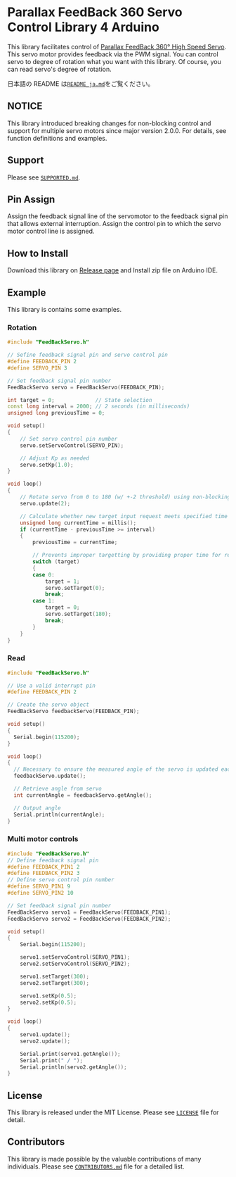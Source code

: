 # Parallax FeedBack 360 Servo Control Library 4 Arduino

This library facilitates control of [Parallax FeedBack 360° High Speed Servo](https://www.parallax.com/product/900-00360). This servo motor provides feedback via the PWM signal. You can control servo to degree of rotation what you want with this library. Of course, you can read servo's degree of rotation.

日本語の README は[`README_ja.md`](https://github.com/HyodaKazuaki/Parallax-FeedBack-360-Servo-Control-Library-4-Arduino/blob/master/README_ja.md)をご覧ください。

## NOTICE

This library introduced breaking changes for non-blocking control and support for multiple servo motors since major version 2.0.0.
For details, see function definitions and examples.

## Support

Please see [`SUPPORTED.md`](https://github.com/HyodaKazuaki/Parallax-FeedBack-360-Servo-Control-Library-4-Arduino/blob/master/SUPPORTED.md).

## Pin Assign

Assign the feedback signal line of the servomotor to the feedback signal pin that allows external interruption.
Assign the control pin to which the servo motor control line is assigned.

## How to Install

Download this library on [Release page](https://github.com/HyodaKazuaki/Parallax-FeedBack-360-Servo-Control-Library-4-Arduino/releases) and Install zip file on Arduino IDE.

## Example

This library is contains some examples.

### Rotation

```cpp
#include "FeedBackServo.h"

// Sefine feedback signal pin and servo control pin
#define FEEDBACK_PIN 2
#define SERVO_PIN 3

// Set feedback signal pin number
FeedBackServo servo = FeedBackServo(FEEDBACK_PIN);

int target = 0;             // State selection
const long interval = 2000; // 2 seconds (in milliseconds)
unsigned long previousTime = 0;

void setup()
{
    // Set servo control pin number
    servo.setServoControl(SERVO_PIN);

    // Adjust Kp as needed
    servo.setKp(1.0);
}

void loop()
{
    // Rotate servo from 0 to 180 (w/ +-2 threshold) using non-blocking.
    servo.update(2);

    // Calculate whether new target input request meets specified time interval requirement to prevent mistarget
    unsigned long currentTime = millis();
    if (currentTime - previousTime >= interval)
    {
        previousTime = currentTime;

        // Prevents improper targetting by providing proper time for relevant calculations to take place
        switch (target)
        {
        case 0:
            target = 1;
            servo.setTarget(0);
            break;
        case 1:
            target = 0;
            servo.setTarget(180);
            break;
        }
    }
}
```

### Read

```cpp
#include "FeedBackServo.h"

// Use a valid interrupt pin
#define FEEDBACK_PIN 2

// Create the servo object
FeedBackServo feedbackServo(FEEDBACK_PIN);

void setup()
{
  Serial.begin(115200);
}

void loop()
{
  // Necessary to ensure the measured angle of the servo is updated each iteration
  feedbackServo.update();

  // Retrieve angle from servo
  int currentAngle = feedbackServo.getAngle();

  // Output angle
  Serial.println(currentAngle);
}
```

### Multi motor controls

```cpp
#include "FeedBackServo.h"
// Define feedback signal pin
#define FEEDBACK_PIN1 2
#define FEEDBACK_PIN2 3
// Define servo control pin number
#define SERVO_PIN1 9
#define SERVO_PIN2 10

// Set feedback signal pin number
FeedBackServo servo1 = FeedBackServo(FEEDBACK_PIN1);
FeedBackServo servo2 = FeedBackServo(FEEDBACK_PIN2);

void setup()
{
    Serial.begin(115200);

    servo1.setServoControl(SERVO_PIN1);
    servo2.setServoControl(SERVO_PIN2);

    servo1.setTarget(300);
    servo2.setTarget(300);

    servo1.setKp(0.5);
    servo2.setKp(0.5);
}

void loop()
{
    servo1.update();
    servo2.update();

    Serial.print(servo1.getAngle());
    Serial.print(" / ");
    Serial.println(servo2.getAngle());
}
```

## License

This library is released under the MIT License.
Please see [`LICENSE`](https://github.com/HyodaKazuaki/Parallax-FeedBack-360-Servo-Control-Library-4-Arduino/blob/master/LICENSE) file for detail.

## Contributors

This library is made possible by the valuable contributions of many individuals.
Please see [`CONTRIBUTORS.md`](https://github.com/HyodaKazuaki/Parallax-FeedBack-360-Servo-Control-Library-4-Arduino/blob/master/CONTRIBUTORS.md) file for a detailed list.
